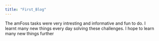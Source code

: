 ```yaml
---
title: "First_Blog"
---
```

<p>The amFoss tasks were very intresting and informative and fun to do. I learnt many new things every day solving these challenges. I hope to learn many new things further</p>
